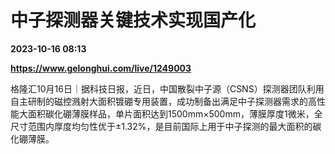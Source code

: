 # 中子探测器关键技术实现国产化

**2023-10-16 08:13**

**https://www.gelonghui.com/live/1249003**

格隆汇10月16日｜据科技日报，近日，中国散裂中子源（CSNS）探测器团队利用自主研制的磁控溅射大面积镀硼专用装置，成功制备出满足中子探测器需求的高性能大面积碳化硼薄膜样品，单片面积达到1500mm×500mm，薄膜厚度1微米，全尺寸范围内厚度均匀性优于±1.32%，是目前国际上用于中子探测的最大面积的碳化硼薄膜。